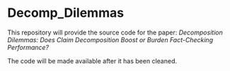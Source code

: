 # Decomp_Dilemmas
This repository will provide the source code for the paper: *Decomposition Dilemmas: Does Claim Decomposition Boost or Burden Fact-Checking Performance?* 

The code will be made available after it has been cleaned.
